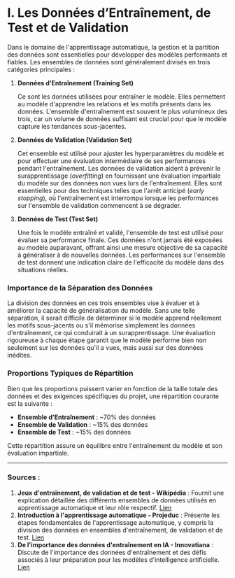 # **I. Les Données d’Entraînement, de Test et de Validation**

Dans le domaine de l'apprentissage automatique, la gestion et la partition des données sont essentielles pour développer des modèles performants et fiables. Les ensembles de données sont généralement divisés en trois catégories principales :

1. **Données d’Entraînement (Training Set)**
    
    Ce sont les données utilisées pour entraîner le modèle. Elles permettent au modèle d'apprendre les relations et les motifs présents dans les données. L'ensemble d'entraînement est souvent le plus volumineux des trois, car un volume de données suffisant est crucial pour que le modèle capture les tendances sous-jacentes.
    
2. **Données de Validation (Validation Set)**
    
    Cet ensemble est utilisé pour ajuster les hyperparamètres du modèle et pour effectuer une évaluation intermédiaire de ses performances pendant l'entraînement. Les données de validation aident à prévenir le surapprentissage (*overfitting*) en fournissant une évaluation impartiale du modèle sur des données non vues lors de l'entraînement. Elles sont essentielles pour des techniques telles que l'arrêt anticipé (*early stopping*), où l'entraînement est interrompu lorsque les performances sur l'ensemble de validation commencent à se dégrader.
    
3. **Données de Test (Test Set)**
    
    Une fois le modèle entraîné et validé, l'ensemble de test est utilisé pour évaluer sa performance finale. Ces données n'ont jamais été exposées au modèle auparavant, offrant ainsi une mesure objective de sa capacité à généraliser à de nouvelles données. Les performances sur l'ensemble de test donnent une indication claire de l'efficacité du modèle dans des situations réelles.
    

### **Importance de la Séparation des Données**

La division des données en ces trois ensembles vise à évaluer et à améliorer la capacité de généralisation du modèle. Sans une telle séparation, il serait difficile de déterminer si le modèle apprend réellement les motifs sous-jacents ou s'il mémorise simplement les données d'entraînement, ce qui conduirait à un surapprentissage. Une évaluation rigoureuse à chaque étape garantit que le modèle performe bien non seulement sur les données qu'il a vues, mais aussi sur des données inédites.

### **Proportions Typiques de Répartition**

Bien que les proportions puissent varier en fonction de la taille totale des données et des exigences spécifiques du projet, une répartition courante est la suivante :

- **Ensemble d’Entraînement** : ~70% des données
- **Ensemble de Validation** : ~15% des données
- **Ensemble de Test** : ~15% des données

Cette répartition assure un équilibre entre l'entraînement du modèle et son évaluation impartiale.

---

### **Sources :**

1. **Jeux d'entraînement, de validation et de test - Wikipédia** : Fournit une explication détaillée des différents ensembles de données utilisés en apprentissage automatique et leur rôle respectif. [Lien](https://fr.wikipedia.org/wiki/Jeux_d%27entrainement%2C_de_validation_et_de_test)
2. **Introduction à l'apprentissage automatique - Projeduc** : Présente les étapes fondamentales de l'apprentissage automatique, y compris la division des données en ensembles d'entraînement, de validation et de test. [Lien](https://projeduc.github.io/intro_apprentissage_automatique/introduction.html)
3. **De l'importance des données d'entraînement en IA - Innovatiana** : Discute de l'importance des données d'entraînement et des défis associés à leur préparation pour les modèles d'intelligence artificielle. [Lien](https://www.innovatiana.com/post/training-dataset-our-technical-guide)